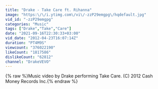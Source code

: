 ```yaml
---
title: "Drake - Take Care ft. Rihanna"
image: "https:\/\/i.ytimg.com\/vi\/-zzP29emgpg\/hqdefault.jpg"
vid_id: "-zzP29emgpg"
categories: "Music"
tags: ["Drake","Take","Care"]
date: "2021-09-16T22:30:33+03:00"
vid_date: "2012-04-23T16:07:14Z"
duration: "PT4M9S"
viewcount: "376022190"
likeCount: "1817586"
dislikeCount: "62812"
channel: "DrakeVEVO"
---
```

{% raw %}Music video by Drake performing Take Care. (C) 2012 Cash Money Records Inc.{% endraw %}
